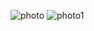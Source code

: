![photo](https://github.com/satishgupta2/Age-Calculator/assets/126942680/85bd2b4a-79c0-442d-a6ad-56a554d04c16)
![photo1](https://github.com/satishgupta2/Age-Calculator/assets/126942680/b9c8e21e-2ad3-462a-9979-4284a7fc9d1a)
